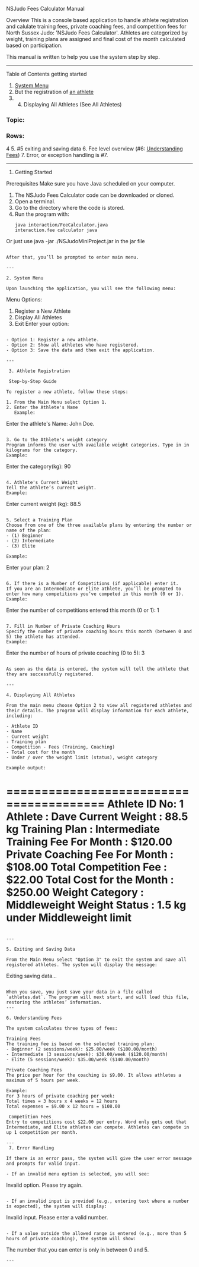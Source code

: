 NSJudo Fees Calculator Manual

 Overview
This is a console based application to handle athlete registration and calulate training fees, private coaching fees, and competition fees for North Sussex Judo: 'NSJudo Fees Calculator'. Athletes are categorized by weight, training plans are assigned and final cost of the month calculated based on participation.

This manual is written to help you use the system step by step.

---

 Table of Contents
getting started
1. [System Menu](#2-system-menu)
2. But the registration of [an athlete](#3-athlete-registration)
3. 4. Displaying All Athletes (See All Athletes)

### Topic:
### Rows:
4
5. #5 exiting and saving data
6. Fee level overview (#6: [Understanding Fees](#6-understanding-fees))
7. Error, or exception handling is #7.

---

 1. Getting Started

 Prerequisites
Make sure you have Java scheduled on your computer.

1. The NSJudo Fees Calculator code can be downloaded or cloned.
2. Open a terminal.
3. Go to the directory where the code is stored.
4. Run the program with:
   ```
   java interaction/FeeCalculator.java
   interaction.fee calculator java

Or just use java -jar ./NSJudoMiniProject.jar
in the jar file
   ```

After that, you’ll be prompted to enter main menu.

---

 2. System Menu

Upon launching the application, you will see the following menu:

```
Menu Options:
1. Register a New Athlete
2. Display All Athletes
3. Exit
Enter your option:
```

- Option 1: Register a new athlete.
- Option 2: Show all athletes who have registered.
- Option 3: Save the data and then exit the application.

---

 3. Athlete Registration

 Step-by-Step Guide

To register a new athlete, follow these steps:

1. From the Main Menu select Option 1.
2. Enter the Athlete's Name 
   Example:
   ```
   Enter the athlete's Name: John Doe.
   ```

3. Go to the Athlete's weight category  
   Program informs the user with available weight categories. Type in in kilograms for the category.  
   Example:
   ```
   Enter the category(kg): 90
   ```

4. Athlete's Current Weight  
   Tell the athlete’s current weight.  
   Example:
   ```
   Enter current weight (kg): 88.5
   ```

5. Select a Training Plan
   Choose from one of the three available plans by entering the number or name of the plan:  
   - (1) Beginner  
   - (2) Intermediate  
   - (3) Elite  
   
   Example:
   ```
   Enter your plan: 2
   ```

6. If there is a Number of Competitions (if applicable) enter it.  
   If you are an Intermediate or Elite athlete, you’ll be prompted to enter how many competitions you’ve competed in this month (0 or 1).  
   Example:
   ```
   Enter the number of competitions entered this month (0 or 1): 1
   ```

7. Fill in Number of Private Coaching Hours  
   Specify the number of private coaching hours this month (between 0 and 5) the athlete has attended.  
   Example:
   ```
   Enter the number of hours of private coaching (0 to 5): 3
   ```

As soon as the data is entered, the system will tell the athlete that they are successfully registered.

---

 4. Displaying All Athletes

From the main menu choose Option 2 to view all registered athletes and their details. The program will display information for each athlete, including:

- Athlete ID
- Name
- Current weight
- Training plan
- Competition - Fees (Training, Coaching)
- Total cost for the month
- Under / over the weight limit (status), weight category

Example output:
```
========================================
Athlete ID No: 1
Athlete						                  : Dave
Current Weight				             : 88.5 kg
Training Plan					             : Intermediate
Training Fee For Month			      : $120.00
Private Coaching Fee For Month	: $108.00
Total Competition Fee		       	: $22.00
Total Cost for the Month	     	: $250.00
Weight Category			            	: Middleweight
Weight Status					             : 1.5 kg under Middleweight limit
========================================
```

---

5. Exiting and Saving Data

From the Main Menu select "Option 3" to exit the system and save all registered athletes. The system will display the message:

```
Exiting saving data...
```

When you save, you just save your data in a file called `athletes.dat`. The program will next start, and will load this file, restoring the athletes’ information.
---

6. Understanding Fees

The system calculates three types of fees:

Training Fees
The training fee is based on the selected training plan:
- Beginner (2 sessions/week): $25.00/week ($100.00/month)
- Intermediate (3 sessions/week): $30.00/week ($120.00/month)
- Elite (5 sessions/week): $35.00/week ($140.00/month)

Private Coaching Fees
The price per hour for the coaching is $9.00. It allows athletes a maximum of 5 hours per week.

Example:  
For 3 hours of private coaching per week:  
Total times = 3 hours x 4 weeks = 12 hours
Total expenses = $9.00 x 12 hours = $108.00

 Competition Fees
Entry to competitions cost $22.00 per entry. Word only gets out that Intermediate, and Elite athletes can compete. Athletes can compete in up 1 competition per month.

---
 7. Error Handling

If there is an error pass, the system will give the user error message and prompts for valid input.

- If an invalid menu option is selected, you will see:
  ```
  Invalid option. Please try again.
  ```

- If an invalid input is provided (e.g., entering text where a number is expected), the system will display:
  ```
  Invalid input. Please enter a valid number.
  ```

- If a value outside the allowed range is entered (e.g., more than 5 hours of private coaching), the system will show:
  ```
  The number that you can enter is only in between 0 and 5.
  ```
---
